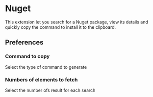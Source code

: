 # Nuget
This extension let you search for a Nuget package, view its details and quickly copy the command to install it to the clipboard.

## Preferences
### Command to copy
Select the type of command to generate

### Numbers of elements to fetch
Select the number ofs result for each search